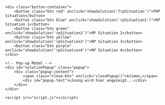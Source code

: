 <!DOCTYPE html>
<html lang="de">
<head>
    <meta charset="UTF-8">
    <meta name="viewport" content="width=device-width, initial-scale=1.0">
    <title>RP Fehler (FRP) Lösungen</title>
    <link rel="stylesheet" href="styles.css">
</head>
<body>

    <div class="button-container">
        <button class="btn red" onclick="showSolution('frpSituation')">FRP Situation</button>
        <button class="btn blue" onclick="showSolution('rpSituation1')">RP Situation 1</button>
        <button class="btn green" onclick="showSolution('rpSituation2')">RP Situation 2</button>
        <button class="btn yellow" onclick="showSolution('rpSituation3')">RP Situation 3</button>
        <button class="btn purple" onclick="showSolution('rpSituation4')">RP Situation 4</button>
    </div>

    <!-- Pop-up Modal -->
    <div id="solutionPopup" class="popup">
        <div class="popup-content">
            <span class="close-btn" onclick="closePopup()">&times;</span>
            <div id="popup-text">Lösung wird hier angezeigt...</div>
        </div>
    </div>

    <script src="script.js"></script>
</body>
</html>
